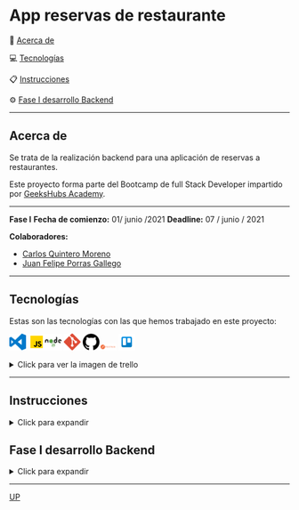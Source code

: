 <a name="top"></a>

<h1>App reservas de restaurante</h1>



🧐 [Acerca de](#id1)   

💻 [Tecnologías](#id2)

:clipboard: [Instrucciones](#id3)

⚙️ [Fase I desarrollo Backend](#id4)




---

<a name="id1"></a>
## **Acerca de**

Se trata de la realización backend para una aplicación de reservas a restaurantes.

Este proyecto forma parte del Bootcamp  de full Stack Developer impartido por  [GeeksHubs Academy](https://bootcamp.geekshubsacademy.com/).

---
**Fase I**
**Fecha de comienzo:** 01/ junio /2021
**Deadline:** 07 / junio / 2021

**Colaboradores:**
* [Carlos Quintero Moreno](https://github.com/CarlosRQuinteroM)
* [Juan Felipe Porras Gallego](https://github.com/juanfegallego)

---

<a name="id2"></a>

## **Tecnologías**

Estas son las tecnologías con las que hemos trabajado en este proyecto:

<img src="img/logovisual.png" alt="Visual" width="30"/> <img src="img/javascript2.png" alt="JavaScript" width="30"/><img src="img/nodejs.png" alt="HTML5" width="30"/>  <img src="img/git.png" alt="Git" width="30"/> <img src="img/github2.png" alt="GitHub" width="30"/><img src="img/postman.png" alt="GitHub" width="30"/>   <img src="img/trelloLogo.png" alt="trello" width="30"/>  <details><summary>Click para ver la imagen de trello</summary><img src="img/trello.png" alt="trello" width="1000"></details>



<a name="id3"></a>
***
## **Instrucciones**
<details>

<summary>Click para expandir</summary>

<br>

- [Descargar](https://nodejs.org/es/) e Instalar <b>Node.</b>
```
    $ npm install node
```
- Instalar <b>Nodemon.</b>
```
    $ npm install nodemon
```
- Instalar <b>Express.</b>
```
    $ npm install express
```
- Instalar <b>mongoose.</b>
```
    $ npm install mongoose
```
- Instalar <b>bcrypt.</b>
```
    $ npm install bcrypt
```
- Instalar <b>jsonwebtoken.</b>
```
    $ npm install jsonwebtoken
```
- Instalar <b>Cors.</b>
```
    $ npm install cors
```
- Instalar <b>Validator.</b>
```
    $ npm install validator
```


</details>

<a name="id4"></a>
## Fase I desarrollo Backend
<details>
<summary>Click para expandir</summary>

El proyecto consiste en el desarrollo de un sistema de gestión de reservas.

Trabajamos con una base de datos interna que esta alojada en <b>MongoDB Atlas</b> y con una API propia.

Los endpoints trabajados son :

<b>User</b>

- Login de usuario
  http://localhost:3000/user/login  
- Creación de usuario
  http://localhost:3000/user + datos del usuario mediante el body
- Eliminación de usuario
http://localhost:3000/user/ (+ id del usuario que se quiera eliminar)
- Busqueda de todos los usuarios
http://localhost:3000/user

<br>
<b>Restaurantes</b>

- Creación de restaurante
http://localhost:3000/rest/create + datos del restaurante por body
````
{
    "name":,
    "country":,
    "city":,
    "bookings":[],
    "isActive": 

}
````
- Listado de restaurantes
http://localhost:3000/rest
<br>

<b>Reservas</b>

- Crear reserva
- Eliminar reserva
- Listado de todas las reservas de un restaurante

[![Run in Postman](https://run.pstmn.io/button.svg)](https://app.getpostman.com/run-collection/532d6afed35da38b6876?action=collection%2Fimport)

<a name="id5"></a>



</details>

<a name="id6"></a>
***


[UP](#top)